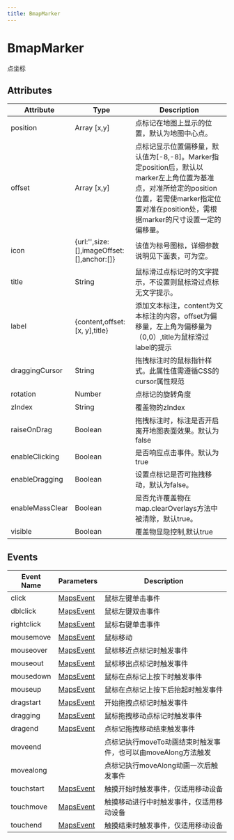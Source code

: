 ```yaml
---
title: BmapMarker
---
```

# BmapMarker

点坐标

## Attributes

Attribute | Type | Description
---|---|---|
position | Array [x,y] | 点标记在地图上显示的位置，默认为地图中心点。
offset | Array [x,y] | 点标记显示位置偏移量，默认值为[-8,-8]。Marker指定position后，默认以marker左上角位置为基准点，对准所给定的position位置，若需使marker指定位置对准在position处，需根据marker的尺寸设置一定的偏移量。
icon | {url:'',size:[],imageOffset:[],anchor:[]} | 该值为标号图标，详细参数说明见下面表，可为空。
title | String | 鼠标滑过点标记时的文字提示，不设置则鼠标滑过点标无文字提示。
label | {content,offset: [x, y],title} | 添加文本标注，content为文本标注的内容，offset为偏移量，左上角为偏移量为（0,0）,title为鼠标滑过label的提示
draggingCursor | String | 拖拽标注时的鼠标指针样式。此属性值需遵循CSS的cursor属性规范
rotation | Number | 点标记的旋转角度
zIndex | String | 覆盖物的zIndex
raiseOnDrag | Boolean | 拖拽标注时，标注是否开启离开地图表面效果。默认为false
enableClicking | Boolean | 是否响应点击事件。默认为true
enableDragging | Boolean | 设置点标记是否可拖拽移动，默认为false。
enableMassClear | Boolean | 是否允许覆盖物在map.clearOverlays方法中被清除，默认true。
visible | Boolean | 覆盖物显隐控制,默认true

## Events

Event Name | Parameters | Description
---|---|---|
click | [MapsEvent](http://lbs.amap.com/api/javascript-api/reference/event/#MapsEvent) | 鼠标左键单击事件
dblclick | [MapsEvent](http://lbs.amap.com/api/javascript-api/reference/event/#MapsEvent) | 鼠标左键双击事件
rightclick | [MapsEvent](http://lbs.amap.com/api/javascript-api/reference/event/#MapsEvent) | 鼠标右键单击事件
mousemove | [MapsEvent](http://lbs.amap.com/api/javascript-api/reference/event/#MapsEvent) | 鼠标移动
mouseover | [MapsEvent](http://lbs.amap.com/api/javascript-api/reference/event/#MapsEvent) | 鼠标移近点标记时触发事件
mouseout | [MapsEvent](http://lbs.amap.com/api/javascript-api/reference/event/#MapsEvent) | 鼠标移出点标记时触发事件
mousedown | [MapsEvent](http://lbs.amap.com/api/javascript-api/reference/event/#MapsEvent) | 鼠标在点标记上按下时触发事件
mouseup | [MapsEvent](http://lbs.amap.com/api/javascript-api/reference/event/#MapsEvent) | 鼠标在点标记上按下后抬起时触发事件
dragstart | [MapsEvent](http://lbs.amap.com/api/javascript-api/reference/event/#MapsEvent) | 开始拖拽点标记时触发事件
dragging | [MapsEvent](http://lbs.amap.com/api/javascript-api/reference/event/#MapsEvent) | 鼠标拖拽移动点标记时触发事件
dragend | [MapsEvent](http://lbs.amap.com/api/javascript-api/reference/event/#MapsEvent) | 点标记拖拽移动结束触发事件
moveend |  | 点标记执行moveTo动画结束时触发事件，也可以由moveAlong方法触发
movealong |  | 点标记执行moveAlong动画一次后触发事件
touchstart | [MapsEvent](http://lbs.amap.com/api/javascript-api/reference/event/#MapsEvent) | 触摸开始时触发事件，仅适用移动设备
touchmove | [MapsEvent](http://lbs.amap.com/api/javascript-api/reference/event/#MapsEvent) | 触摸移动进行中时触发事件，仅适用移动设备
touchend | [MapsEvent](http://lbs.amap.com/api/javascript-api/reference/event/#MapsEvent) | 触摸结束时触发事件，仅适用移动设备
